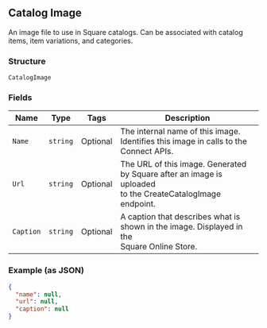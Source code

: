 ## Catalog Image

An image file to use in Square catalogs. Can be associated with catalog
items, item variations, and categories.

### Structure

`CatalogImage`

### Fields

| Name | Type | Tags | Description |
|  --- | --- | --- | --- |
| `Name` | `string` | Optional | The internal name of this image. Identifies this image in calls to the<br>Connect APIs. |
| `Url` | `string` | Optional | The URL of this image. Generated by Square after an image is uploaded<br>to the CreateCatalogImage endpoint. |
| `Caption` | `string` | Optional | A caption that describes what is shown in the image. Displayed in the<br>Square Online Store. |

### Example (as JSON)

```json
{
  "name": null,
  "url": null,
  "caption": null
}
```

